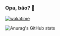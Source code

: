 ### Opa, bão? 👋

[![wakatime](https://wakatime.com/badge/user/7c210146-06ae-450c-a5df-c2d408c30690.svg)](https://wakatime.com/@7c210146-06ae-450c-a5df-c2d408c30690)

![Anurag's GitHub stats](https://github-readme-stats.vercel.app/api?username=arajooj&count_private=true&show_icons=true&theme=midnight-purple)
